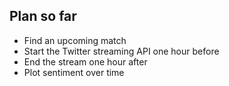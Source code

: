 ## Plan so far
* Find an upcoming match
* Start the Twitter streaming API one hour before
* End the stream one hour after
* Plot sentiment over time